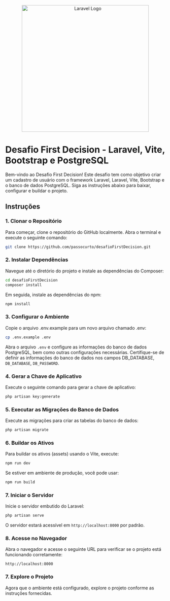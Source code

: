 <p align="center"><a href="https://laravel.com" target="_blank"><img src="https://static.wixstatic.com/media/54d165_d986d9ffd9c240d48be86b3c6143604b~mv2_d_5468_1474_s_2.png/v1/fill/w_209,h_56,al_c,q_95,enc_auto/Logo_Horizontal_Colorida.png" width="400" alt="Laravel Logo"></a></p>


# Desafio First Decision - Laravel, Vite, Bootstrap e PostgreSQL

Bem-vindo ao Desafio First Decision! Este desafio tem como objetivo criar um cadastro de usuário com o framework Laravel, Laravel, Vite, Bootstrap e o banco de dados PostgreSQL. Siga as instruções abaixo para baixar, configurar e buildar o projeto.

## Instruções

### 1. Clonar o Repositório

Para começar, clone o repositório do GitHub localmente. Abra o terminal e execute o seguinte comando:

```bash
git clone https://github.com/passocurto/desafioFirstDecision.git
```

### 2. Instalar Dependências

Navegue até o diretório do projeto e instale as dependências do Composer:

```bash
cd desafioFirstDecision
composer install
```

Em seguida, instale as dependências do npm:

```bash
npm install
```
### 3. Configurar o Ambiente
Copie o arquivo .env.example para um novo arquivo chamado .env:

```bash
cp .env.example .env
```

Abra o arquivo `.env` e configure as informações do banco de dados PostgreSQL, bem como outras configurações necessárias. Certifique-se de definir as informações do banco de dados nos campos DB_DATABASE, `DB_DATABASE`, `DB_PASSWORD`.

### 4. Gerar a Chave de Aplicativo

Execute o seguinte comando para gerar a chave de aplicativo:

```bash
php artisan key:generate
```

### 5. Executar as Migrações do Banco de Dados

Execute as migrações para criar as tabelas do banco de dados:

```bash
php artisan migrate
```

### 6. Buildar os Ativos

Para buildar os ativos (assets) usando o Vite, execute:

```bash
npm run dev
```

Se estiver em ambiente de produção, você pode usar:

```bash
npm run build
```

### 7. Iniciar o Servidor

Inicie o servidor embutido do Laravel:

```bash
php artisan serve
```

O servidor estará acessível em `http://localhost:8000` por padrão.

### 8. Acesse no Navegador

Abra o navegador e acesse o seguinte URL para verificar se o projeto está funcionando corretamente:

```
http://localhost:8000
```

### 7. Explore o Projeto

Agora que o ambiente está configurado, explore o projeto conforme as instruções fornecidas.
